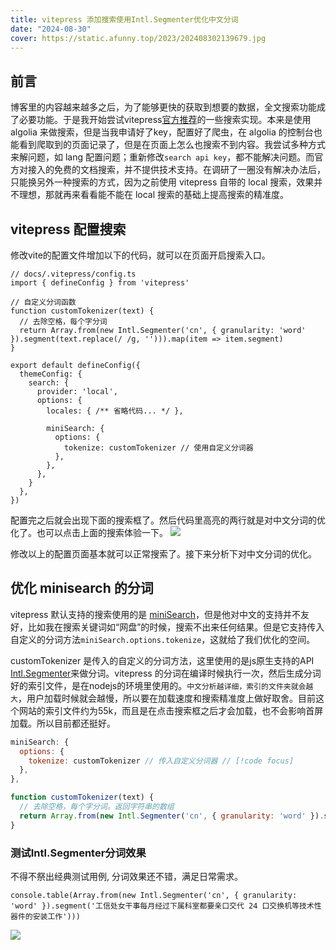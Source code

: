 ```yaml
---
title: vitepress 添加搜索使用Intl.Segmenter优化中文分词
date: "2024-08-30"
cover: https://static.afunny.top/2023/202408302139679.jpg
---
```


## 前言
博客里的内容越来越多之后，为了能够更快的获取到想要的数据，全文搜索功能成了必要功能。于是我开始尝试vitepress[官方推荐](https://vitepress.dev/zh/reference/default-theme-search#local-search)的一些搜索实现。本来是使用 algolia 来做搜索，但是当我申请好了key，配置好了爬虫，在 algolia 的控制台也能看到爬取到的页面记录了，但是在页面上怎么也搜索不到内容。我尝试多种方式来解问题，如 lang 配置问题；重新修改```search api key```，都不能解决问题。而官方对接入的免费的文档搜索，并不提供技术支持。在调研了一圈没有解决办法后，只能换另外一种搜索的方式，因为之前使用 vitepress 自带的 local 搜索，效果并不理想，那就再来看看能不能在 local 搜索的基础上提高搜索的精准度。


## vitepress 配置搜索
修改vite的配置文件增加以下的代码，就可以在页面开启搜索入口。
```js{7,19}
// docs/.vitepress/config.ts
import { defineConfig } from 'vitepress'

// 自定义分词函数
function customTokenizer(text) {
  // 去除空格，每个字分词
  return Array.from(new Intl.Segmenter('cn', { granularity: 'word' }).segment(text.replace(/ /g, ''))).map(item => item.segment)
}

export default defineConfig({
  themeConfig: {
    search: {
      provider: 'local',
      options: {
        locales: { /** 省略代码... */ },

        miniSearch: {
          options: {
            tokenize: customTokenizer // 使用自定义分词器
          },
        },
      },
    }
  },
})
```
配置完之后就会出现下面的搜索框了。然后代码里高亮的两行就是对中文分词的优化了。也可以点击上面的搜索体验一下。
![](https://static.afunny.top/2023/202408302030818.png)

修改以上的配置页面基本就可以正常搜索了。接下来分析下对中文分词的优化。

## 优化 minisearch 的分词
vitepress 默认支持的搜索使用的是 [miniSearch](https://lucaong.github.io/minisearch/classes/MiniSearch.MiniSearch.html)，但是他对中文的支持并不友好，比如我在搜索关键词如“网盘”的时候，搜索不出来任何结果。但是它支持传入自定义的分词方法```miniSearch.options.tokenize```，这就给了我们优化的空间。

customTokenizer 是传入的自定义的分词方法，这里使用的是js原生支持的API [Intl.Segmenter](https://developer.mozilla.org/en-US/docs/Web/JavaScript/Reference/Global_Objects/Intl/Segmenter)来做分词。vitepress 的分词在编译时候执行一次，然后生成分词好的索引文件，是在nodejs的环境里使用的。```中文分析越详细，索引的文件夹就会越大```，用户加载时候就会越慢，所以要在加载速度和搜索精准度上做好取舍。目前这个网站的索引文件约为55k，而且是在点击搜索框之后才会加载，也不会影响首屏加载。所以目前都还挺好。
```js
miniSearch: {
  options: {
    tokenize: customTokenizer // 传入自定义分词器 // [!code focus]
  },
},

function customTokenizer(text) {
  // 去除空格，每个字分词。返回字符串的数组
  return Array.from(new Intl.Segmenter('cn', { granularity: 'word' }).segment(text.replace(/ /g, ''))).map(item => item.segment) // [!code focus]
}
```

### 测试Intl.Segmenter分词效果
不得不祭出经典测试用例, 分词效果还不错，满足日常需求。
```
console.table(Array.from(new Intl.Segmenter('cn', { granularity: 'word' }).segment('工信处女干事每月经过下属科室都要亲口交代 24 口交换机等技术性器件的安装工作')))
```
![](https://static.afunny.top/2023/202408302111166.png)
